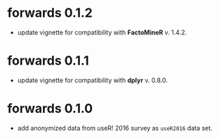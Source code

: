 # forwards 0.1.2

* update vignette for compatibility with **FactoMineR** v. 1.4.2.

# forwards 0.1.1

* update vignette for compatibility with **dplyr** v. 0.8.0.

# forwards 0.1.0

* add anonymized data from useR! 2016 survey as `useR2016` data set.



